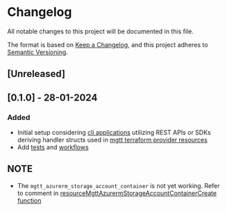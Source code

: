 # Changelog

All notable changes to this project will be documented in this file.

The format is based on [Keep a Changelog](https://keepachangelog.com/en/1.0.0/),
and this project adheres to [Semantic Versioning](https://semver.org/spec/v2.0.0.html).

## [Unreleased]

## [0.1.0] - 28-01-2024

### Added

- Initial setup considering [cli applications](./api-testing/) utilizing REST APIs or SDKs deriving handler structs used in [mgtt terraform provider resources](./mgtt/) 
- Add [tests](./mgtt/test/) and [workflows](./.github/workflows/)

## NOTE

- The `mgtt_azurerm_storage_account_container` is not yet working. Refer to comment in [resourceMgttAzurermStorageAccountContainerCreate function](./mgtt/resource_mgtt_azurerm_storage_account_container.go)